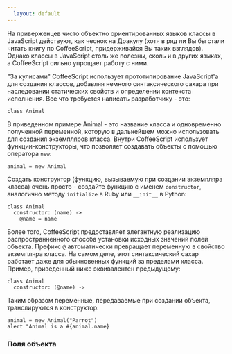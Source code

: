 ```yaml
---
  layout: default
---
```


На приверженцев чисто объектно ориентированных языков классы в JavaScript действуют, как чеснок на Дракулу (хотя в ряд ли Вы бы стали читать книгу по CoffeeScript, придерживайся Вы таких взглядов). Однако классы в JavaScript столь же полезны, сколь и в других языках, а CoffeeScript сильно упрощает работу с ними.

"За кулисами" CoffeeScript использует прототипирование JavaScript'а для создания классов, добавляя немного синтаксического сахара при наследовании статических свойств и определении контекста исполнения. Все что требуется написать разработчику - это:

```
class Animal
```

В приведенном примере Animal - это название класса и одновременно полученной переменной, которую в дальнейшем можно использовать для создания экземпляров класса. Внутри CoffeeScript использует функции-конструкторы, что позволяет создавать объекты с помощью оператора `new`:

```
animal = new Animal
```

Создать конструктор (функцию, вызываемую при создании экземпляра класса) очень просто - создайте функцию с именем `constructor`, аналогично методу `initialize` в Ruby или `__init__` в Python:

```
class Animal
  constructor: (name) ->
    @name = name
```

Более того, CoffeeScript предоставляет элегантную реализацию распространненного способа установки исходных значений полей объекта. Префикс `@` автоматически превращает переменную в свойство экземпляра класса. На самом деле, этот синтаксический сахар работает даже для обыкновенных функций за пределами класса. Пример, приведенный ниже эквивалентен предыдущему:

```
class Animal
  constructor: (@name) ->
```

Таким образом переменные, передаваемые при создании объекта, транслируются в конструктор:

```
animal = new Animal("Parrot")
alert "Animal is a #{animal.name}
```

### Поля объекта
